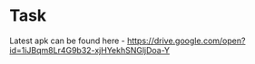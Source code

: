 # Task

Latest apk can be found here - https://drive.google.com/open?id=1iJBqm8Lr4G9b32-xjHYekhSNGljDoa-Y
